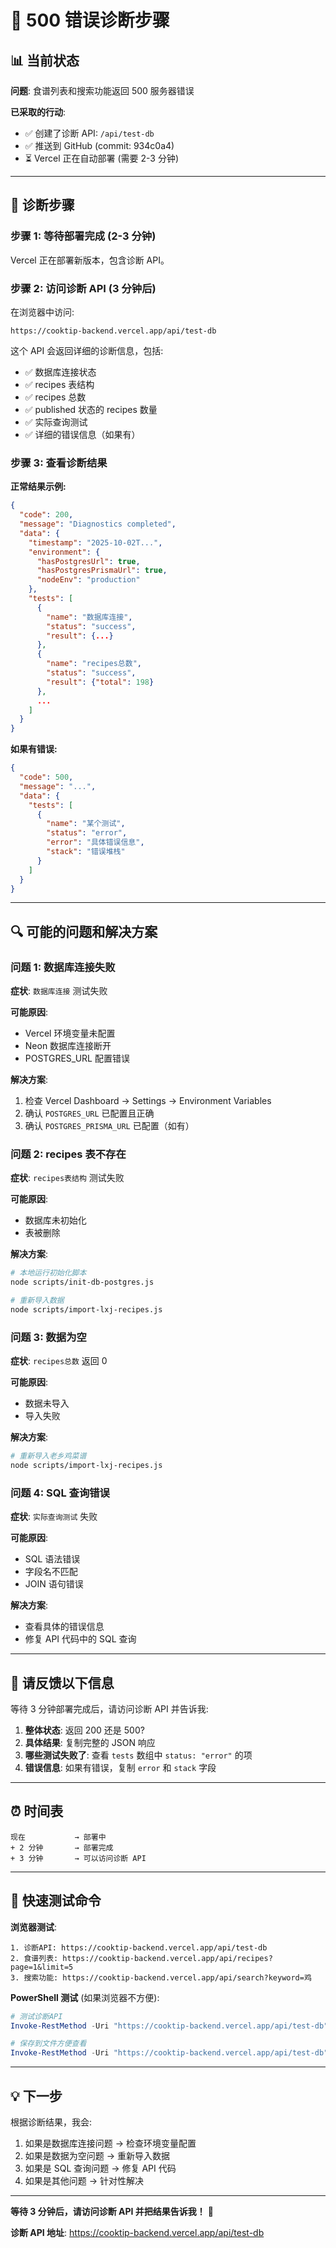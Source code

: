 # 🔧 500 错误诊断步骤

## 📊 当前状态

**问题**: 食谱列表和搜索功能返回 500 服务器错误

**已采取的行动**:
- ✅ 创建了诊断 API: `/api/test-db`
- ✅ 推送到 GitHub (commit: 934c0a4)
- ⏳ Vercel 正在自动部署 (需要 2-3 分钟)

---

## 🧪 诊断步骤

### 步骤 1: 等待部署完成 (2-3 分钟)

Vercel 正在部署新版本，包含诊断 API。

### 步骤 2: 访问诊断 API (3 分钟后)

在浏览器中访问:

```
https://cooktip-backend.vercel.app/api/test-db
```

这个 API 会返回详细的诊断信息，包括:
- ✅ 数据库连接状态
- ✅ recipes 表结构
- ✅ recipes 总数
- ✅ published 状态的 recipes 数量
- ✅ 实际查询测试
- ✅ 详细的错误信息（如果有）

### 步骤 3: 查看诊断结果

**正常结果示例:**
```json
{
  "code": 200,
  "message": "Diagnostics completed",
  "data": {
    "timestamp": "2025-10-02T...",
    "environment": {
      "hasPostgresUrl": true,
      "hasPostgresPrismaUrl": true,
      "nodeEnv": "production"
    },
    "tests": [
      {
        "name": "数据库连接",
        "status": "success",
        "result": {...}
      },
      {
        "name": "recipes总数",
        "status": "success",
        "result": {"total": 198}
      },
      ...
    ]
  }
}
```

**如果有错误:**
```json
{
  "code": 500,
  "message": "...",
  "data": {
    "tests": [
      {
        "name": "某个测试",
        "status": "error",
        "error": "具体错误信息",
        "stack": "错误堆栈"
      }
    ]
  }
}
```

---

## 🔍 可能的问题和解决方案

### 问题 1: 数据库连接失败

**症状**: `数据库连接` 测试失败

**可能原因**:
- Vercel 环境变量未配置
- Neon 数据库连接断开
- POSTGRES_URL 配置错误

**解决方案**:
1. 检查 Vercel Dashboard -> Settings -> Environment Variables
2. 确认 `POSTGRES_URL` 已配置且正确
3. 确认 `POSTGRES_PRISMA_URL` 已配置（如有）

### 问题 2: recipes 表不存在

**症状**: `recipes表结构` 测试失败

**可能原因**:
- 数据库未初始化
- 表被删除

**解决方案**:
```bash
# 本地运行初始化脚本
node scripts/init-db-postgres.js

# 重新导入数据
node scripts/import-lxj-recipes.js
```

### 问题 3: 数据为空

**症状**: `recipes总数` 返回 0

**可能原因**:
- 数据未导入
- 导入失败

**解决方案**:
```bash
# 重新导入老乡鸡菜谱
node scripts/import-lxj-recipes.js
```

### 问题 4: SQL 查询错误

**症状**: `实际查询测试` 失败

**可能原因**:
- SQL 语法错误
- 字段名不匹配
- JOIN 语句错误

**解决方案**:
- 查看具体的错误信息
- 修复 API 代码中的 SQL 查询

---

## 📝 请反馈以下信息

等待 3 分钟部署完成后，请访问诊断 API 并告诉我:

1. **整体状态**: 返回 200 还是 500?
2. **具体结果**: 复制完整的 JSON 响应
3. **哪些测试失败了**: 查看 `tests` 数组中 `status: "error"` 的项
4. **错误信息**: 如果有错误，复制 `error` 和 `stack` 字段

---

## ⏰ 时间表

```
现在           → 部署中
+ 2 分钟       → 部署完成
+ 3 分钟       → 可以访问诊断 API
```

---

## 🚀 快速测试命令

**浏览器测试**:
```
1. 诊断API: https://cooktip-backend.vercel.app/api/test-db
2. 食谱列表: https://cooktip-backend.vercel.app/api/recipes?page=1&limit=5
3. 搜索功能: https://cooktip-backend.vercel.app/api/search?keyword=鸡
```

**PowerShell 测试** (如果浏览器不方便):
```powershell
# 测试诊断API
Invoke-RestMethod -Uri "https://cooktip-backend.vercel.app/api/test-db" | ConvertTo-Json -Depth 10

# 保存到文件方便查看
Invoke-RestMethod -Uri "https://cooktip-backend.vercel.app/api/test-db" | ConvertTo-Json -Depth 10 | Out-File diagnosis.json
```

---

## 💡 下一步

根据诊断结果，我会:

1. 如果是数据库连接问题 → 检查环境变量配置
2. 如果是数据为空问题 → 重新导入数据
3. 如果是 SQL 查询问题 → 修复 API 代码
4. 如果是其他问题 → 针对性解决

---

**等待 3 分钟后，请访问诊断 API 并把结果告诉我！** 🙏

**诊断 API 地址**: https://cooktip-backend.vercel.app/api/test-db


